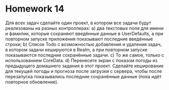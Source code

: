 #  Homework 14

Для всех задач сделайте один проект, в котором все задачи будут реализованы на разных контроллерах:
a) два текстовых поля для имени и фамилии, которые сохраняют введённые данные в UserDefaults, а при повторном запуске приложения показывают последние введённые строки;
b) Список Todo с возможностью добавления и удаления задач, в котором задачи кешируются в Realm, а при повторном запуске показываются последние сохранённые задачи.
c) То же самое, только с использованием CoreData.
d) Перенесите экран с показом погоды из предыдущего домашнего задания в этот проект. Сделайте кеширование для текущей погоды и прогноза после загрузки с сервера, чтобы после перезапуска показывались последние сохранённые данные (пока идёт повторное обновление).


